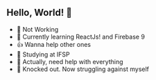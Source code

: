 ## Hello, World! 👋

- 💼 Not Working 
- 🌱 Currently learning ReactJs! and Firebase 9
- 👍 Wanna help other ones
- 📖 Studying at IFSP
- 🤔 Actually, need help with everything
- 🎪 Knocked out. Now struggling against myself
